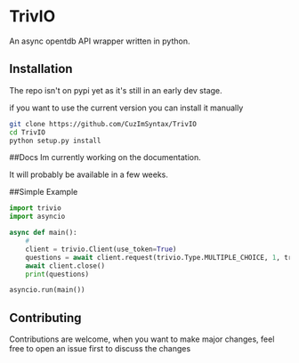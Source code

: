 # TrivIO

An async opentdb API wrapper written in python.

## Installation
The repo isn't on pypi yet as it's still in an early dev stage.

if you want to use the current version you can install it manually

```bash
git clone https://github.com/CuzImSyntax/TrivIO
cd TrivIO
python setup.py install
```

##Docs
Im currently working on the documentation.

It will probably be available in a few weeks.

##Simple Example

```python
import trivio
import asyncio

async def main():
    #
    client = trivio.Client(use_token=True)
    questions = await client.request(trivio.Type.MULTIPLE_CHOICE, 1, trivio.Category.ALL, trivio.Difficulty.EASY)
    await client.close()
    print(questions)

asyncio.run(main())
```

## Contributing
Contributions are welcome, when you want to make major changes, feel free to open an issue first to discuss the changes


